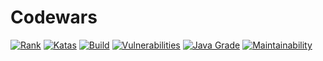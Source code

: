 # Codewars

[![Rank](https://img.shields.io/badge/dynamic/json.svg?color=grey&labelColor=3f67a8&label=3%20kyu&query=%24.honor&url=https%3A%2F%2Fwww.codewars.com%2Fapi%2Fv1%2Fusers%2FParanoidUser)](https://www.codewars.com/users/ParanoidUser)
[![Katas](https://img.shields.io/badge/dynamic/json.svg?color=grey&labelColor=red&label=katas&query=%24.codeChallenges.totalCompleted&url=https%3A%2F%2Fwww.codewars.com%2Fapi%2Fv1%2Fusers%2FParanoidUser)](https://www.codewars.com/users/ParanoidUser)
[![Build](https://img.shields.io/travis/ParanoidUser/codewars.svg)](https://travis-ci.org/ParanoidUser/codewars)
[![Vulnerabilities](https://img.shields.io/snyk/vulnerabilities/github/ParanoidUser/codewars.svg)](https://snyk.io/test/github/ParanoidUser/codewars)
[![Java Grade](https://img.shields.io/lgtm/grade/java/g/ParanoidUser/codewars.svg?label=java)](https://lgtm.com/projects/g/ParanoidUser/codewars/context:java)
[![Maintainability](https://img.shields.io/codeclimate/maintainability/ParanoidUser/codewars.svg)](https://codeclimate.com/github/ParanoidUser/codewars)
